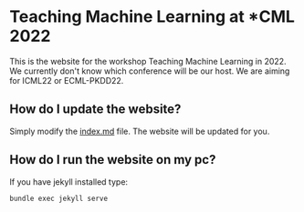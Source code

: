 # Teaching Machine Learning at *CML 2022

This is the website for the workshop Teaching Machine Learning in 2022. We currently don't know which conference will be our host. We are aiming for ICML22 or ECML-PKDD22.

## How do I update the website?

Simply modify the [index.md](index.md) file. The website will be updated for you.


## How do I run the website on my pc?

If you have jekyll installed type:

```
bundle exec jekyll serve
```
